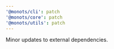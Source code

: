 ```yaml
---
'@monots/cli': patch
'@monots/core': patch
'@monots/utils': patch
---
```


Minor updates to external dependencies.

